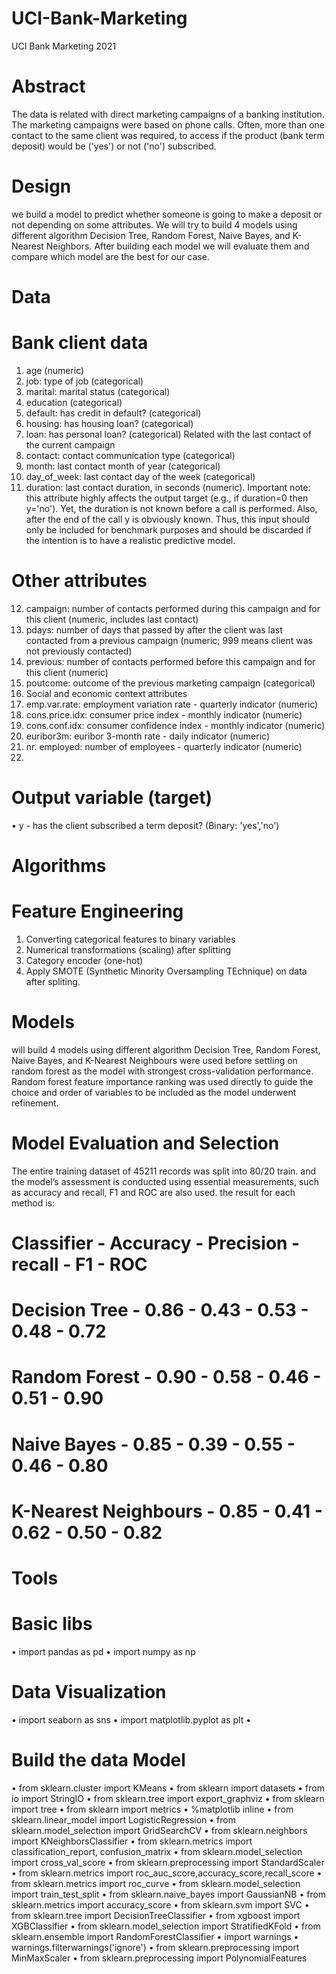 # UCI-Bank-Marketing
UCI Bank Marketing 2021

# Abstract

The data is related with direct marketing campaigns of a banking institution. The marketing campaigns were based on phone calls. Often, more than one contact to the same client was required, to access if the product (bank term deposit) would be ('yes') or not ('no') subscribed.

# Design

 we build a model to predict whether someone is going to make a deposit or not depending on some attributes. We will try to build 4 models using different algorithm Decision Tree, Random Forest, Naive Bayes, and K-Nearest Neighbors. After building each model we will evaluate them and compare which model are the best for our case. 

# Data

# Bank client data
1.	age (numeric)
2.	job: type of job (categorical)
3.	marital: marital status (categorical)
4.	education (categorical)
5.	default: has credit in default? (categorical)
6.	housing: has housing loan? (categorical)
7.	loan: has personal loan? (categorical)
Related with the last contact of the current campaign
8.	contact: contact communication type (categorical)
9.	month: last contact month of year (categorical)
10.	day_of_week: last contact day of the week (categorical)
11.	duration: last contact duration, in seconds (numeric). Important note: this attribute highly affects the output target (e.g., if duration=0 then y='no'). Yet, the duration is not known before a call is performed. Also, after the end of the call y is obviously known. Thus, this input should only be included for benchmark purposes and should be discarded if the intention is to have a realistic predictive model.


# Other attributes

12.	campaign: number of contacts performed during this campaign and for this client (numeric, includes last contact)
13.	pdays: number of days that passed by after the client was last contacted from a previous campaign (numeric; 999 means client was not previously contacted)
14.	previous: number of contacts performed before this campaign and for this client (numeric)
15.	poutcome: outcome of the previous marketing campaign (categorical)
16.	Social and economic context attributes
17.	emp.var.rate: employment variation rate - quarterly indicator (numeric)
18.	cons.price.idx: consumer price index - monthly indicator (numeric)
19.	cons.conf.idx: consumer confidence index - monthly indicator (numeric)
20.	euribor3m: euribor 3-month rate - daily indicator (numeric)
21.	nr. employed: number of employees - quarterly indicator (numeric)
22.	
# Output variable (target)

•	y - has the client subscribed a term deposit? (Binary: 'yes','no')

# Algorithms

# Feature Engineering

1. Converting categorical features to binary variables
2. Numerical transformations (scaling) after splitting 
3. Category encoder (one-hot)
4. Apply SMOTE (Synthetic Minority Oversampling TEchnique) on data after spliting.

# Models

will build 4 models using different algorithm Decision Tree, Random Forest, Naive Bayes, and K-Nearest Neighbours were used before settling on random forest as the model with strongest cross-validation performance. Random forest feature importance ranking was used directly to guide the choice and order of variables to be included as the model underwent refinement.


# Model Evaluation and Selection

The entire training dataset of 45211 records was split into 80/20 train. and the model’s assessment is conducted using essential measurements, such as accuracy and recall, F1 and ROC are also used. the result for each method is:

# Classifier -	Accuracy -	Precision -	recall -	F1 -	ROC
# Decision Tree -	0.86	- 0.43 - 0.53	- 0.48 - 0.72
# Random Forest -	0.90	- 0.58	- 0.46	- 0.51 - 0.90
# Naive Bayes -	0.85	- 0.39	- 0.55	- 0.46	- 0.80
# K-Nearest Neighbours - 0.85	- 0.41	- 0.62 - 0.50	- 0.82

# Tools

# Basic libs
•	import pandas as pd
•	import numpy as np

# Data Visualization
•	import seaborn as sns
•	import matplotlib.pyplot as plt
•	
# Build the data Model
•	from sklearn.cluster import KMeans
•	from sklearn import datasets
•	from io import StringIO
•	from sklearn.tree import export_graphviz
•	from sklearn import tree
•	from sklearn import metrics
•	%matplotlib inline
•	from sklearn.linear_model import LogisticRegression
•	from sklearn.model_selection import GridSearchCV
•	from sklearn.neighbors import KNeighborsClassifier
•	from sklearn.metrics import classification_report, confusion_matrix
•	from sklearn.model_selection import cross_val_score
•	from sklearn.preprocessing import StandardScaler
•	from sklearn.metrics import roc_auc_score,accuracy_score,recall_score
•	from sklearn.metrics import roc_curve
•	from sklearn.model_selection import train_test_split
•	from sklearn.naive_bayes import GaussianNB
•	from sklearn.metrics import accuracy_score
•	from sklearn.svm import SVC
•	from sklearn.tree import DecisionTreeClassifier
•	from xgboost import XGBClassifier
•	from sklearn.model_selection import StratifiedKFold
•	from sklearn.ensemble import RandomForestClassifier
•	import warnings
•	warnings.filterwarnings('ignore')
•	from sklearn.preprocessing import MinMaxScaler
•	from sklearn.preprocessing import PolynomialFeatures

